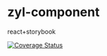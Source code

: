 # zyl-component
react+storybook


[![Coverage Status](https://coveralls.io/repos/github/zhangyanling77/zyl-component/badge.svg?branch=master)](https://coveralls.io/github/zhangyanling77/zyl-component?branch=master)